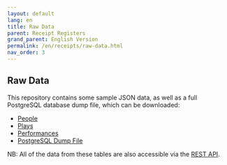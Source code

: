 ```yaml
---
layout: default
lang: en
title: Raw Data
parent: Receipt Registers
grand_parent: English Version
permalink: /en/receipts/raw-data.html
nav_order: 3
---
```


## Raw Data

This repository contains some sample JSON data, as well as a full PostgreSQL database dump file, which can be downloaded:

- [People](/data/json/people.json)
- [Plays](/data/json/plays.json)
- [Performances](/data/json/performances.json)
- [PostgreSQL Dump File](data/dump/cfrp-database.dump)

NB: All of the data from these tables are also accessible via the [REST API](api).

